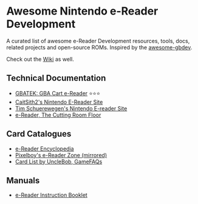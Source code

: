 # Awesome Nintendo e-Reader Development

A curated list of awesome e-Reader Development resources, tools, docs, related projects and open-source ROMs.
Inspired by the [awesome-gbdev](https://github.com/gbdev/awesome-gbdev).

Check out the [Wiki](https://github.com/loociano/awesome-ereader-dev/wiki) as well.

## Technical Documentation

* [GBATEK: GBA Cart e-Reader](https://www.akkit.org/info/gbatek.htm#gbacartereader) ⭐⭐⭐
* [CaitSith2's Nintendo E-Reader Site](https://www.caitsith2.com/ereader)
* [Tim Schuerewegen's Nintendo E-reader Site](http://users.skynet.be/firefly/gba/e-reader)
* [e-Reader, The Cutting Room Floor](https://tcrf.net/E-Reader)

## Card Catalogues
* [e-Reader Encyclopedia](http://ereader.no-intro.org/index.php)
* [Pixelboy's e-Reader Zone (mirrored)](http://erzone.caitsith2.net/plain.htm)
* [Card List by UncleBob, GameFAQs](https://gamefaqs.gamespot.com/ereader/915738-nintendo-e-reader/faqs/19490)

## Manuals

* [e-Reader Instruction Booklet](https://www.nintendo.com/consumer/downloads/ereader_english.pdf)
